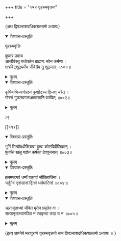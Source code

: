 +++
title = "१५२ गृहस्थवृत्तयः"

+++

\{अथ द्विपञ्चाशदधिकशततमो ऽध्यायः\}


<details open><summary>विश्वास-प्रस्तुतिः</summary>

गृहस्थवृत्तिः  
    
पुष्कर उवाच  
आजीवंस्तु यथोक्तेन ब्राह्मणः स्वेन कर्मणा   ।  
क्षत्रविट्शूद्रधर्मेण जीवेन्नैव तु शूद्रजात्   ॥००१॥
</details>

<details><summary>मूलम्</summary>

गृहस्थवृत्तिः  
    
पुष्कर उवाच  
आजीवंस्तु यथोक्तेन ब्राह्मणः स्वेन कर्मणा   ।  
क्षत्रविट्शूद्रधर्मेण जीवेन्नैव तु शूद्रजात्   ॥००१॥
</details>  

<details open><summary>विश्वास-प्रस्तुतिः</summary>

कृषिबाणिज्यगोरक्ष्यं कुशीदञ्च द्विजश् चरेत्   ।  
गोरसं गुडलवणलाक्षामांसानि वर्जयेत् ॥००२॥
</details>

<details><summary>मूलम्</summary>

कृषिबाणिज्यगोरक्ष्यं कुशीदञ्च द्विजश् चरेत्   ।  
गोरसं गुडलवणलाक्षामांसानि वर्जयेत् ॥००२॥
</details>  
    
:न्  
    
[^१]: श्रीजीवनञ्च तत्र स्यात् प्रोक्तमिति ग॥ , घ॥ , ङ॥ , ञ॥ च  

[[११९]]
    

<details open><summary>विश्वास-प्रस्तुतिः</summary>

भूमिं भित्वौषधीश्छित्वा हुत्वा कोटपिपीलिकान्   ।  
पुनन्ति खलु यज्ञेन कर्षका देवपूजनात् ॥००३॥
</details>

<details><summary>मूलम्</summary>

भूमिं भित्वौषधीश्छित्वा हुत्वा कोटपिपीलिकान्   ।  
पुनन्ति खलु यज्ञेन कर्षका देवपूजनात् ॥००३॥
</details>  

<details open><summary>विश्वास-प्रस्तुतिः</summary>

हलमष्टगवं धर्म्यं षड्गवं जीवितार्थिनां   ।  
चर्तुर्गवं नृशंसानां द्विगवं धर्मघातिनां   ॥००४॥
</details>

<details><summary>मूलम्</summary>

हलमष्टगवं धर्म्यं षड्गवं जीवितार्थिनां   ।  
चर्तुर्गवं नृशंसानां द्विगवं धर्मघातिनां   ॥००४॥
</details>  

<details open><summary>विश्वास-प्रस्तुतिः</summary>

ऋतामृताभ्यां जीवेत मृतेन प्रमृतेन वा   ।  
सत्यानृताभ्यामपिवा न स्ववृत्त्या कदा च न ॥००५॥
</details>

<details><summary>मूलम्</summary>

ऋतामृताभ्यां जीवेत मृतेन प्रमृतेन वा   ।  
सत्यानृताभ्यामपिवा न स्ववृत्त्या कदा च न ॥००५॥
</details>  
    
\{इत्य् आग्नेये महापुराणे गृहस्थवृत्तयो नाम व्रिपञ्चाशदधिकशततमो ऽध्यायः ॥  }
    